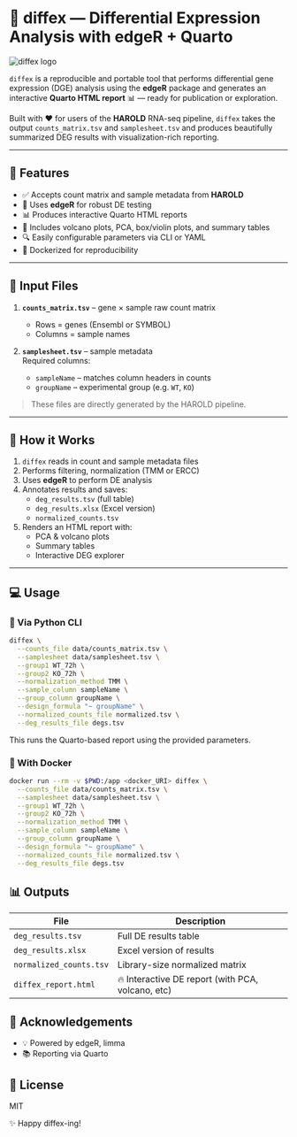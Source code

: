# 🧬 diffex — Differential Expression Analysis with edgeR + Quarto

![diffex logo](https://img.shields.io/badge/DE-analysis-success?style=flat-square&logo=r)

`diffex` is a reproducible and portable tool that performs differential gene expression (DGE) analysis using the **edgeR** package and generates an interactive **Quarto HTML report** 📊 — ready for publication or exploration.

Built with ❤️ for users of the **HAROLD** RNA-seq pipeline, `diffex` takes the output `counts_matrix.tsv` and `samplesheet.tsv` and produces beautifully summarized DEG results with visualization-rich reporting.

---

## 🚀 Features

- ✅ Accepts count matrix and sample metadata from **HAROLD**
- 🧪 Uses **edgeR** for robust DE testing
- 📊 Produces interactive Quarto HTML reports
- 🌋 Includes volcano plots, PCA, box/violin plots, and summary tables
- 🔍 Easily configurable parameters via CLI or YAML
- 🐳 Dockerized for reproducibility

---

## 📁 Input Files

1. **`counts_matrix.tsv`** – gene × sample raw count matrix  
   - Rows = genes (Ensembl or SYMBOL)
   - Columns = sample names

2. **`samplesheet.tsv`** – sample metadata  
   Required columns:
   - `sampleName` – matches column headers in counts
   - `groupName` – experimental group (e.g. `WT`, `KO`)

> These files are directly generated by the HAROLD pipeline.

---

## 🧪 How it Works

1. `diffex` reads in count and sample metadata files
2. Performs filtering, normalization (TMM or ERCC)
3. Uses **edgeR** to perform DE analysis
4. Annotates results and saves:
   - `deg_results.tsv` (full table)
   - `deg_results.xlsx` (Excel version)
   - `normalized_counts.tsv`
5. Renders an HTML report with:
   - PCA & volcano plots
   - Summary tables
   - Interactive DEG explorer

---

## 💻 Usage

### 🔧 Via Python CLI

```bash
diffex \
  --counts_file data/counts_matrix.tsv \
  --samplesheet data/samplesheet.tsv \
  --group1 WT_72h \
  --group2 KO_72h \
  --normalization_method TMM \
  --sample_column sampleName \
  --group_column groupName \
  --design_formula "~ groupName" \
  --normalized_counts_file normalized.tsv \
  --deg_results_file degs.tsv
```

This runs the Quarto-based report using the provided parameters.

### 🐳 With Docker
```bash
docker run --rm -v $PWD:/app <docker_URI> diffex \
  --counts_file data/counts_matrix.tsv \
  --samplesheet data/samplesheet.tsv \
  --group1 WT_72h \
  --group2 KO_72h \
  --normalization_method TMM \
  --sample_column sampleName \
  --group_column groupName \
  --design_formula "~ groupName" \
  --normalized_counts_file normalized.tsv \
  --deg_results_file degs.tsv
```

## 📊 Outputs

|File | Description |
|--|--|
| `deg_results.tsv` | Full DE results table
| `deg_results.xlsx` | Excel version of results
| `normalized_counts.tsv` | Library-size normalized matrix
| `diffex_report.html` | 🔥 Interactive DE report (with PCA, volcano, etc)

## 🙌 Acknowledgements

- 💡 Powered by edgeR, limma
- 📚 Reporting via Quarto

## 📜 License

MIT

✨ Happy diffex-ing!
